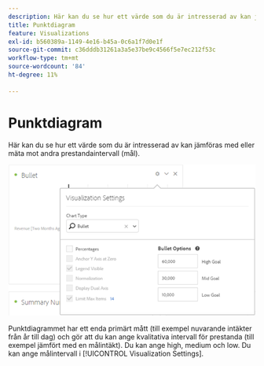 ```yaml
---
description: Här kan du se hur ett värde som du är intresserad av kan jämföras med eller mäta mot andra prestandaintervall (mål).
title: Punktdiagram
feature: Visualizations
exl-id: b560389a-1149-4e16-b45a-0c6a1f7d0e1f
source-git-commit: c36dddb31261a3a5e37be9c4566f5e7ec212f53c
workflow-type: tm+mt
source-wordcount: '84'
ht-degree: 11%

---
```


# Punktdiagram

Här kan du se hur ett värde som du är intresserad av kan jämföras med eller mäta mot andra prestandaintervall (mål).

![](assets/bullet-image.png)

Punktdiagrammet har ett enda primärt mått (till exempel nuvarande intäkter från år till dag) och gör att du kan ange kvalitativa intervall för prestanda (till exempel jämfört med en målintäkt). Du kan ange high, medium och low. Du kan ange målintervall i [!UICONTROL Visualization Settings].

